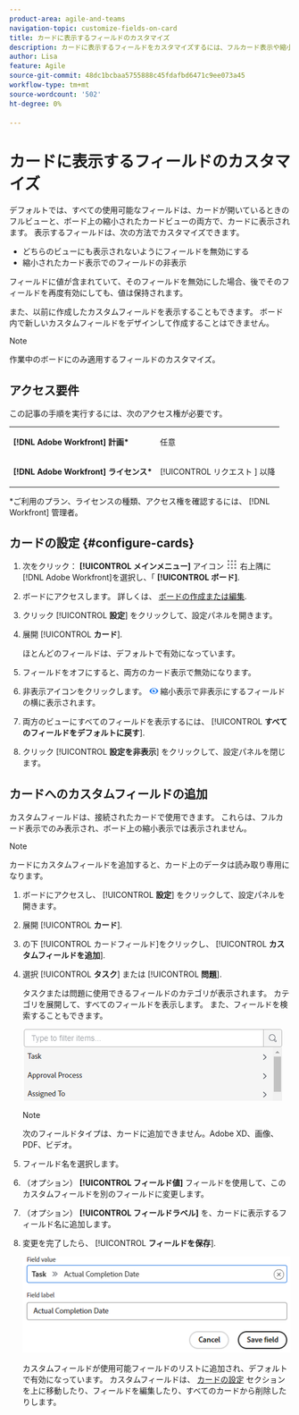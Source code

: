 ```yaml
---
product-area: agile-and-teams
navigation-topic: customize-fields-on-card
title: カードに表示するフィールドのカスタマイズ
description: カードに表示するフィールドをカスタマイズするには、フルカード表示や縮小表示に表示されないようにフィールドを無効にするか、縮小表示でフィールドを非表示にします。
author: Lisa
feature: Agile
source-git-commit: 48dc1bcbaa5755888c45fdafbd6471c9ee073a45
workflow-type: tm+mt
source-wordcount: '502'
ht-degree: 0%

---
```



# カードに表示するフィールドのカスタマイズ

デフォルトでは、すべての使用可能なフィールドは、カードが開いているときのフルビューと、ボード上の縮小されたカードビューの両方で、カードに表示されます。 表示するフィールドは、次の方法でカスタマイズできます。

* どちらのビューにも表示されないようにフィールドを無効にする
* 縮小されたカード表示でのフィールドの非表示

フィールドに値が含まれていて、そのフィールドを無効にした場合、後でそのフィールドを再度有効にしても、値は保持されます。

また、以前に作成したカスタムフィールドを表示することもできます。 ボード内で新しいカスタムフィールドをデザインして作成することはできません。

>[!NOTE]
>
>作業中のボードにのみ適用するフィールドのカスタマイズ。

## アクセス要件

この記事の手順を実行するには、次のアクセス権が必要です。

<table style="table-layout:auto"> 
 <col> 
 </col> 
 <col> 
 </col> 
 <tbody> 
  <tr> 
   <td role="rowheader"><strong>[!DNL Adobe Workfront] 計画*</strong></td> 
   <td> <p>任意</p> </td> 
  </tr> 
  <tr> 
   <td role="rowheader"><strong>[!DNL Adobe Workfront] ライセンス*</strong></td> 
   <td> <p>[!UICONTROL リクエスト ] 以降</p> </td> 
  </tr>
   </tbody> 
</table>

&#42;ご利用のプラン、ライセンスの種類、アクセス権を確認するには、 [!DNL Workfront] 管理者。

## カードの設定 {#configure-cards}

1. 次をクリック： **[!UICONTROL メインメニュー]** アイコン ![](assets/main-menu-icon.png) 右上隅に [!DNL Adobe Workfront]を選択し、「 **[!UICONTROL ボード]**.
1. ボードにアクセスします。 詳しくは、 [ボードの作成または編集](../../agile/get-started-with-boards/create-edit-board.md).
1. クリック [!UICONTROL **設定**] をクリックして、設定パネルを開きます。
1. 展開 [!UICONTROL **カード**].

   ほとんどのフィールドは、デフォルトで有効になっています。

1. フィールドをオフにすると、両方のカード表示で無効になります。
1. 非表示アイコンをクリックします。 ![アイコンを非表示](assets/eye-hide-icon.png) 縮小表示で非表示にするフィールドの横に表示されます。
1. 両方のビューにすべてのフィールドを表示するには、 [!UICONTROL **すべてのフィールドをデフォルトに戻す**].
1. クリック [!UICONTROL **設定を非表示**] をクリックして、設定パネルを閉じます。

## カードへのカスタムフィールドの追加

カスタムフィールドは、接続されたカードで使用できます。 これらは、フルカード表示でのみ表示され、ボード上の縮小表示では表示されません。

>[!NOTE]
>
>カードにカスタムフィールドを追加すると、カード上のデータは読み取り専用になります。

1. ボードにアクセスし、 [!UICONTROL **設定**] をクリックして、設定パネルを開きます。
1. 展開 [!UICONTROL **カード**].
1. の下 [!UICONTROL カードフィールド]をクリックし、 [!UICONTROL **カスタムフィールドを追加**].
1. 選択 [!UICONTROL **タスク**] または [!UICONTROL **問題**].

   タスクまたは問題に使用できるフィールドのカテゴリが表示されます。 カテゴリを展開して、すべてのフィールドを表示します。 また、フィールドを検索することもできます。

   ![カスタムフィールドを検索](assets/boards-search-for-custom-field.png)

   >[!NOTE]
   >
   >次のフィールドタイプは、カードに追加できません。Adobe XD、画像、PDF、ビデオ。

1. フィールド名を選択します。
1. （オプション） **[!UICONTROL フィールド値]** フィールドを使用して、このカスタムフィールドを別のフィールドに変更します。
1. （オプション） **[!UICONTROL フィールドラベル]** を、カードに表示するフィールド名に追加します。
1. 変更を完了したら、 [!UICONTROL **フィールドを保存**].

   ![カスタムフィールドの値とラベル](assets/save-custom-field-value-label.png)

   カスタムフィールドが使用可能フィールドのリストに追加され、デフォルトで有効になっています。 カスタムフィールドは、 [カードの設定](customize-fields-on-card.md#configure-cards) セクションを上に移動したり、フィールドを編集したり、すべてのカードから削除したりします。

